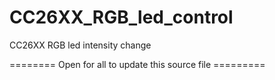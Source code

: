 # CC26XX_RGB_led_control
CC26XX RGB led intensity change


======== Open for all to update this source file =========
